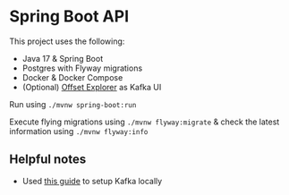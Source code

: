 # Spring Boot API

This project uses the following:

- Java 17 & Spring Boot
- Postgres with Flyway migrations
- Docker & Docker Compose
- (Optional) [Offset Explorer](https://kafkatool.com/download.html) as Kafka UI

Run using ```./mvnw spring-boot:run```

Execute flying migrations using ```./mvnw flyway:migrate``` & check the latest information using ```./mvnw flyway:info```

## Helpful notes

- Used [this guide](https://www.baeldung.com/ops/kafka-docker-setup) to setup Kafka locally